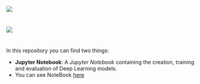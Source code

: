 ![](https://github.com/thisishusseinali/pneumonia-test/blob/main/header.png)
#
![](https://github.com/thisishusseinali/pneumonia-test/blob/main/LifeCycleofData%20ScienceProject.jpg)
#
In this repository you can find two things:
- **Jupyter Notebook**: A *Jupyter Notebook* containing the creation, training and evaluation of Deep Learning models.
- You can see NoteBook [here](https://www.kaggle.com/code/thisishusseinali/pneumonia-detection/notebook)
